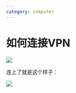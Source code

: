 ```yaml
---
category: computer
---
```

# 如何连接VPN

![](https://i.imgur.com/wmYww4H.png)

连上了就是这个样子：

![](https://i.imgur.com/fSUjVR5.png)
